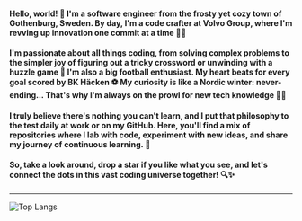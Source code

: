 #### Hello, world! 👋 I'm a software engineer from the frosty yet cozy town of Gothenburg, Sweden. By day, I'm a code crafter at Volvo Group, where I'm revving up innovation one commit at a time 🚗💨

#### I'm passionate about all things coding, from solving complex problems to the simpler joy of figuring out a tricky crossword or unwinding with a huzzle game 🧩 I'm also a big football enthusiast. My heart beats for every goal scored by BK Häcken ⚽️ My curiosity is like a Nordic winter: never-ending... That's why I'm always on the prowl for new tech knowledge 🕵️‍♂️

#### I truly believe there's nothing you can't learn, and I put that philosophy to the test daily at work or on my GitHub. Here, you'll find a mix of repositories where I lab with code, experiment with new ideas, and share my journey of continuous learning. 🚀

#### So, take a look around, drop a star if you like what you see, and let's connect the dots in this vast coding universe together! 🔍✨

---

![Top Langs](https://github-readme-stats.vercel.app/api/top-langs/?username=stefangarces&langs_count=5&hide=css,html,php)

<!---
stefangarces/stefangarces is a ✨ special ✨ repository because its `README.md` (this file) appears on your GitHub profile.
You can click the Preview link to take a look at your changes.
--->
